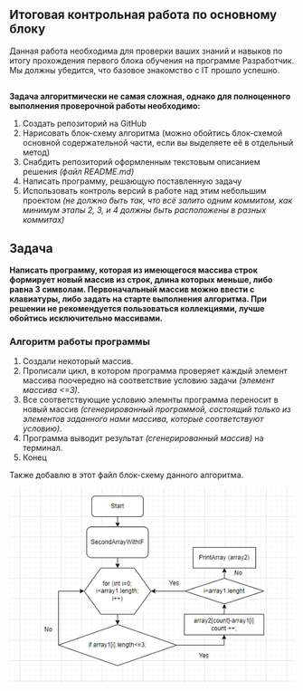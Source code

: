 ## **Итоговая контрольная работа по основному блоку**

Данная работа необходима для проверки ваших знаний и навыков по итогу прохождения первого блока обучения на программе Разработчик. Мы должны убедится, что базовое знакомство с IT прошло успешно.
##
**Задача алгоритмически не самая сложная, однако для полноценного выполнения проверочной работы необходимо:**

1. Создать репозиторий на GitHub
2. Нарисовать блок-схему алгоритма (можно обойтись блок-схемой основной содержательной части, если вы выделяете её в отдельный метод)
3. Снабдить репозиторий оформленным текстовым описанием решения *(файл README.md)*
4. Написать программу, решающую поставленную задачу
5. Использовать контроль версий в работе над этим небольшим проектом *(не должно быть так, что всё залито одним коммитом, как минимум этапы 2, 3, и 4 должны быть расположены в разных коммитах)*

## Задача ##

**Написать программу, которая из имеющегося массива строк формирует новый массив из строк, длина которых меньше, либо равна 3 символам. Первоначальный массив можно ввести с клавиатуры, либо задать на старте выполнения алгоритма. При решении не рекомендуется пользоваться коллекциями, лучше обойтись исключительно массивами.**

### Алгоритм работы программы ###

1) Создали некоторый массив.
2) Прописали цикл, в котором программа проверяет каждый элемент массива поочередно на соответствие условию задачи *(элемент массива <=3)*.
3) Все соответствующие условию элемнты программа переносит в новый массив *(сгенерированный программой, состоящий только из элементов заданного нами массива, которые соответствуют условию)*.
4) Программа выводит результат *(сгенерированный массив)* на терминал.
5) Конец

Также добавлю в этот файл блок-схему данного алгоритма.

*![Alt text](<Блок-схема ИКР.png>)*